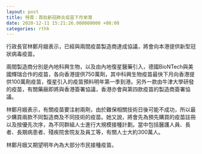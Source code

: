 ```yaml
---
layout: post
title: 特首：首批新冠肺炎疫苗下月來港　
date: 2020-12-11 15:21:26.000000000 +08:00
categories: rthk
---
```


行政長官林鄭月娥表示，已經與兩間疫苗製造商達成協議，將會向本港提供新型冠狀病毒疫苗。

兩間製造商分別是內地科興生物，以及由內地復星醫藥引入，德國BioNTech與美國輝瑞合作的疫苗，各向香港提供750萬劑，其中科興生物疫苗最快下月向香港提供100萬劑疫苗，復星引入的疫苗預料明年第一季到港。另外一款由牛津大學研發的疫苗，有關藥廠即將與香港簽署協議，香港亦會與第四款疫苗的製造商簽署協議。

林鄭月娥表示，有關疫苗要注射兩劑，由於難保相關技術日後可能不成功，所以最少購買兩款不同製造商及不同技術的疫苗。她又說，將會先為預先購買的疫苗註冊以及按優先次序，為不同群組人士進行大規模接種計劃。當中包括醫護人員、長者、長期病患者、殘疾院舍院友及員工等，有關人士大約300萬人。

林鄭月娥又期望明年內為大部分巿民接種疫苗。
